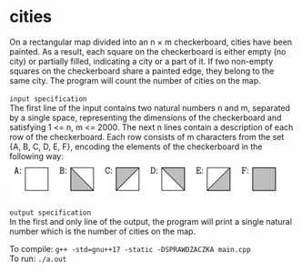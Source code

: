 # cities
On a rectangular map divided into an n × m checkerboard, cities have been painted. As a result, each square on the checkerboard is either empty (no city) or partially filled, indicating a city or a part of it. If two non-empty squares on the checkerboard share a painted edge, they belong to the same city. The program will count the number of cities on the map.

`input specification`  
The first line of the input contains two natural numbers n and m, separated by a single space, representing the dimensions of the checkerboard and satisfying 1 <= n, m <= 2000. The next n lines contain a description of each row of the checkerboard. Each row consists of m characters from the set {A, B, C, D, E, F}, encoding the elements of the checkerboard in the following way:  
![alt text](input.JPG)

`output specification`  
In the first and only line of the output, the program will print a single natural number which is the number of cities on the map.  

To compile: `g++ -std=gnu++17 -static -DSPRAWDZACZKA main.cpp`  
To run: `./a.out`  
